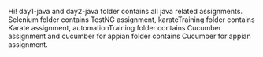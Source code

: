 Hi! day1-java and day2-java folder contains all java related assignments. Selenium folder contains TestNG assignment, karateTraining folder contains Karate assignment, automationTraining folder contains Cucumber assignment and cucumber for appian folder contains Cucumber for appian assignment.
